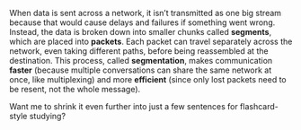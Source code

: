When data is sent across a network, it isn’t transmitted as one big stream because that would cause delays and failures if something went wrong. Instead, the data is broken down into smaller chunks called **segments**, which are placed into **packets**. Each packet can travel separately across the network, even taking different paths, before being reassembled at the destination. This process, called **segmentation**, makes communication **faster** (because multiple conversations can share the same network at once, like multiplexing) and more **efficient** (since only lost packets need to be resent, not the whole message).

Want me to shrink it even further into just a few sentences for flashcard-style studying?